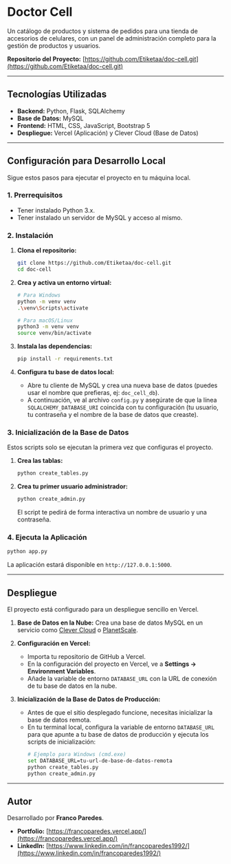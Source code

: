 # Doctor Cell

Un catálogo de productos y sistema de pedidos para una tienda de accesorios de celulares, con un panel de administración completo para la gestión de productos y usuarios.

**Repositorio del Proyecto:** [https://github.com/Etiketaa/doc-cell.git](https://github.com/Etiketaa/doc-cell.git)

---

## Tecnologías Utilizadas

*   **Backend:** Python, Flask, SQLAlchemy
*   **Base de Datos:** MySQL
*   **Frontend:** HTML, CSS, JavaScript, Bootstrap 5
*   **Despliegue:** Vercel (Aplicación) y Clever Cloud (Base de Datos)

---

## Configuración para Desarrollo Local

Sigue estos pasos para ejecutar el proyecto en tu máquina local.

### 1. Prerrequisitos

*   Tener instalado Python 3.x.
*   Tener instalado un servidor de MySQL y acceso al mismo.

### 2. Instalación

1.  **Clona el repositorio:**
    ```bash
    git clone https://github.com/Etiketaa/doc-cell.git
    cd doc-cell
    ```

2.  **Crea y activa un entorno virtual:**
    ```bash
    # Para Windows
    python -m venv venv
    .\venv\Scripts\activate

    # Para macOS/Linux
    python3 -m venv venv
    source venv/bin/activate
    ```

3.  **Instala las dependencias:**
    ```bash
    pip install -r requirements.txt
    ```

4.  **Configura tu base de datos local:**
    *   Abre tu cliente de MySQL y crea una nueva base de datos (puedes usar el nombre que prefieras, ej: `doc_cell_db`).
    *   A continuación, ve al archivo `config.py` y asegúrate de que la línea `SQLALCHEMY_DATABASE_URI` coincida con tu configuración (tu usuario, tu contraseña y el nombre de la base de datos que creaste).

### 3. Inicialización de la Base de Datos

Estos scripts solo se ejecutan la primera vez que configuras el proyecto.

1.  **Crea las tablas:**
    ```bash
    python create_tables.py
    ```

2.  **Crea tu primer usuario administrador:**
    ```bash
    python create_admin.py
    ```
    El script te pedirá de forma interactiva un nombre de usuario y una contraseña.

### 4. Ejecuta la Aplicación

```bash
python app.py
```
La aplicación estará disponible en `http://127.0.0.1:5000`.

---

## Despliegue

El proyecto está configurado para un despliegue sencillo en Vercel.

1.  **Base de Datos en la Nube:** Crea una base de datos MySQL en un servicio como [Clever Cloud](https://www.clever-cloud.com/) o [PlanetScale](https://planetscale.com/).

2.  **Configuración en Vercel:**
    *   Importa tu repositorio de GitHub a Vercel.
    *   En la configuración del proyecto en Vercel, ve a **Settings -> Environment Variables**.
    *   Añade la variable de entorno `DATABASE_URL` con la URL de conexión de tu base de datos en la nube.

3.  **Inicialización de la Base de Datos de Producción:**
    *   Antes de que el sitio desplegado funcione, necesitas inicializar la base de datos remota.
    *   En tu terminal local, configura la variable de entorno `DATABASE_URL` para que apunte a tu base de datos de producción y ejecuta los scripts de inicialización:
        ```bash
        # Ejemplo para Windows (cmd.exe)
        set DATABASE_URL=tu-url-de-base-de-datos-remota
        python create_tables.py
        python create_admin.py
        ```

---

## Autor

Desarrollado por **Franco Paredes**.
*   **Portfolio:** [https://francoparedes.vercel.app/](https://francoparedes.vercel.app/)
*   **LinkedIn:** [https://www.linkedin.com/in/francoparedes1992/](https://www.linkedin.com/in/francoparedes1992/)
